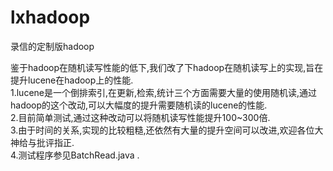 # lxhadoop
录信的定制版hadoop

鉴于hadoop在随机读写性能的低下,我们改了下hadoop在随机读写上的实现,旨在提升lucene在hadoop上的性能.<br>
1.lucene是一个倒排索引,在更新,检索,统计三个方面需要大量的使用随机读,通过hadoop的这个改动,可以大幅度的提升需要随机读的lucene的性能.<br>
2.目前简单测试,通过这种改动可以将随机读写性能提升100~300倍.<br>
3.由于时间的关系,实现的比较粗糙,还依然有大量的提升空间可以改进,欢迎各位大神给与批评指正.<br>
4.测试程序参见BatchRead.java .<br>